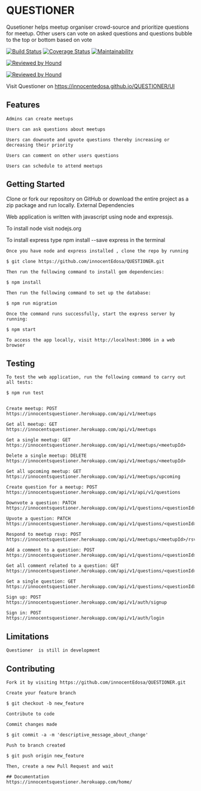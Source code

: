 # QUESTIONER


Qusetioner helps meetup organiser crowd-source and prioritize questions for meetup. Other users can
vote on asked questions and questions bubble to the top or bottom based on vote

[![Build Status](https://travis-ci.org/innocentEdosa/QUESTIONER.svg?branch=develop)](https://travis-ci.org/innocentEdosa/QUESTIONER) [![Coverage Status](https://coveralls.io/repos/github/innocentEdosa/QUESTIONER/badge.png?branch=develop)](https://coveralls.io/github/innocentEdosa/QUESTIONER?branch=develop) [![Maintainability](https://api.codeclimate.com/v1/badges/d924ca34755d0f465fa7/maintainability)](https://codeclimate.com/github/innocentEdosa/QUESTIONER/maintainability)

[![Reviewed by Hound](https://img.shields.io/badge/Reviewed%20by-HoundCI-green.svg)](https://houndci.com)

[![Reviewed by Hound](https://img.shields.io/badge/Reviewed_by-Hound-8E64B0.svg)](https://houndci.com)

Visit Questioner on https://innocentedosa.github.io/QUESTIONER/UI

## Features

    Admins can create meetups

    Users can ask questions about meetups 

    Users can downvote and upvote questions thereby increasing or decreasing their priority

    Users can comment on other users questions
    
    Users can schedule to attend meetups

 

## Getting Started

Clone or fork our repository on GitHub or download the entire project as a zip package and run locally.
External Dependencies

Web application is written with javascript using node and expressjs.

To install node  visit nodejs.org

To install express type npm install --save express in the terminal

    Once you have node and express installed , clone the repo by running

    $ git clone https://github.com/innocentEdosa/QUESTIONER.git

    Then run the following command to install gem dependencies:

    $ npm install

    Then run the following command to set up the database:

    $ npm run migration

    Once the command runs successfully, start the express server by running:

    $ npm start

    To access the app locally, visit http://localhost:3006 in a web browser

## Testing

    To test the web application, run the following command to carry out all tests:

    $ npm run test
    
    
    Create meetup: POST https://innocentsquestioner.herokuapp.com/api/v1/meetups
    
    Get all meetup: GET https://innocentsquestioner.herokuapp.com/api/v1/meetups
    
    Get a single meetup: GET https://innocentsquestioner.herokuapp.com/api/v1/meetups/<meetupId>
    
    Delete a single meetup: DELETE https://innocentsquestioner.herokuapp.com/api/v1/meetups/<meetupId>
    
    Get all upcoming meetup: GET https://innocentsquestioner.herokuapp.com/api/v1/meetups/upcoming
    
    Create question for a meetup: POST https://innocentsquestioner.herokuapp.com/api/v1/api/v1/questions
    
    Downvote a question: PATCH https://innocentsquestioner.herokuapp.com/api/v1/questions/<questionId>/downvote
    
    Upvote a question: PATCH https://innocentsquestioner.herokuapp.com/api/v1/questions/<questionId>/upvote
    
    Respond to meetup rsvp: POST https://innocentsquestioner.herokuapp.com/api/v1/meetups/<meetupId>/rsvps
    
    Add a comment to a question: POST https://innocentsquestioner.herokuapp.com/api/v1/questions/<questionId>/comments
    
    Get all comment related to a question: GET https://innocentsquestioner.herokuapp.com/api/v1/questions/<questionId>/comments
    
    Get a single question: GET https://innocentsquestioner.herokuapp.com/api/v1/questions/<questionId>
    
    Sign up: POST https://innocentsquestioner.herokuapp.com/api/v1/auth/signup
    
    Sign in: POST https://innocentsquestioner.herokuapp.com/api/v1/auth/login



## Limitations

    Questioner  is still in development

## Contributing

    Fork it by visiting https://github.com/innocentEdosa/QUESTIONER.git

    Create your feature branch

    $ git checkout -b new_feature

    Contribute to code

    Commit changes made

    $ git commit -a -m 'descriptive_message_about_change'

    Push to branch created

    $ git push origin new_feature

    Then, create a new Pull Request and wait
    
    ## Documentation
    https://innocentsquestioner.herokuapp.com/home/
    
    

